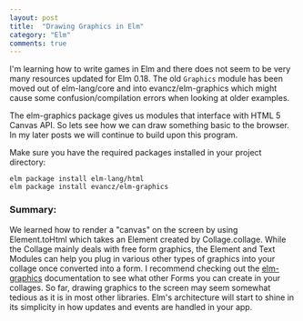```yaml
---
layout: post
title:  "Drawing Graphics in Elm"
category: "Elm"
comments: true
---
```

I'm learning how to write games in Elm and there does not seem to be
very many resources updated for Elm 0.18. The old `Graphics` module has
been moved out of elm-lang/core and into evancz/elm-graphics which might
cause some confusion/compilation errors when looking at older examples.

The elm-graphics package gives us modules that interface with HTML 5
Canvas API. So lets see how we can draw something basic to the browser.
In my later posts we will continue to build upon this program.

Make sure you have the required packages installed in your project
directory:
```
elm package install elm-lang/html
elm package install evancz/elm-graphics
```

<script src="https://gist.github.com/sngeth/4b4004a8a284b66eb0c22339162857e5.js"></script>

### Summary:
We learned how to render a "canvas" on the screen by using
Element.toHtml which takes an Element created by Collage.collage.
While the Collage mainly deals with free form graphics, the Element and
Text Modules can help you plug in various other types of graphics into
your collage once converted into a form. I recommend checking out the
[elm-graphics](http://package.elm-lang.org/packages/evancz/elm-graphics/1.0.1/)
documentation to see what other Forms you can create in your collages.
So far, drawing graphics to the screen may seem somewhat tedious as it is
in most other libraries. Elm's architecture will start to shine in its
simplicity in how updates and events are handled in your app.
